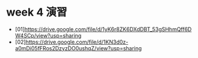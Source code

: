 # week 4 演習
- [01]https://drive.google.com/file/d/1yK6r8ZK6DXdDBT_53gSHhmQff6DW4SCp/view?usp=sharing
- [02]https://drive.google.com/file/d/1KN3d0z-a0mDi05fFRos2DzyzDO0ushqZ/view?usp=sharing